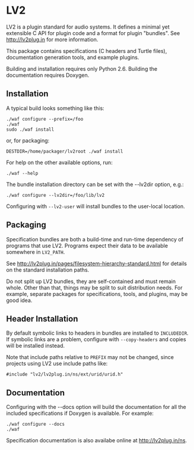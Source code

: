 LV2
===

LV2 is a plugin standard for audio systems. It defines a minimal yet extensible
C API for plugin code and a format for plugin "bundles".  See
<http://lv2plug.in> for more information.

This package contains specifications (C headers and Turtle files),
documentation generation tools, and example plugins.

Building and installation requires only Python 2.6.  Building the documentation
requires Doxygen.


Installation
------------

A typical build looks something like this:

    ./waf configure --prefix=/foo
    ./waf
    sudo ./waf install

or, for packaging:

    DESTDIR=/home/packager/lv2root ./waf install

For help on the other available options, run:

    ./waf --help

The bundle installation directory can be set with the --lv2dir option, e.g.:

    ./waf configure --lv2dir=/foo/lib/lv2

Configuring with `--lv2-user` will install bundles to the user-local location.


Packaging
---------

Specification bundles are both a build-time and run-time dependency of programs
that use LV2.  Programs expect their data to be available somewhere in
`LV2_PATH`.

See <http://lv2plug.in/pages/filesystem-hierarchy-standard.html> for details on
the standard installation paths.

Do not split up LV2 bundles, they are self-contained and must remain whole.
Other than that, things may be split to suit distribution needs.  For example,
separate packages for specifications, tools, and plugins, may be good idea.


Header Installation
-------------------

By default symbolic links to headers in bundles are installed to `INCLUDEDIR`.
If symbolic links are a problem, configure with `--copy-headers` and copies
will be installed instead.

Note that include paths relative to `PREFIX` may not be changed, since projects
using LV2 use include paths like:

    #include "lv2/lv2plug.in/ns/ext/urid/urid.h"


Documentation
-------------

Configuring with the --docs option will build the documentation for all the
included specifications if Doxygen is available.  For example:

    ./waf configure --docs
    ./waf

Specification documentation is also availabe online at <http://lv2plug.in/ns>.
